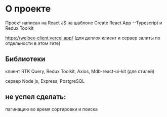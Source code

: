 # О проекте

Проект написан на React JS на шаблоне Create React App --Typescript и Redux Toolkit

https://welbex-client.vercel.app/
(для деплоя клиент и сервер залиты по отдельности в этом гите)

## Библиотеки

клиент
RTK Query, Redux Toolkit, Axios, Mdb-react-ui-kit (для стилей)

сервер
Node js, Express, PostgreSQL

## не успел сделать:
 пагинацию во время сортировки и поиска 
  
 
